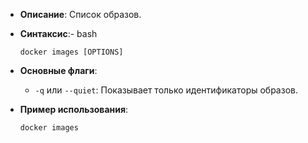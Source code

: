 - **Описание**: Список образов.
- **Синтаксис**:- bash
    
    `docker images [OPTIONS]`
    
- **Основные флаги**:
    
    - `-q` или `--quiet`: Показывает только идентификаторы образов.
    
- **Пример использования**:
	
	`docker images`
	